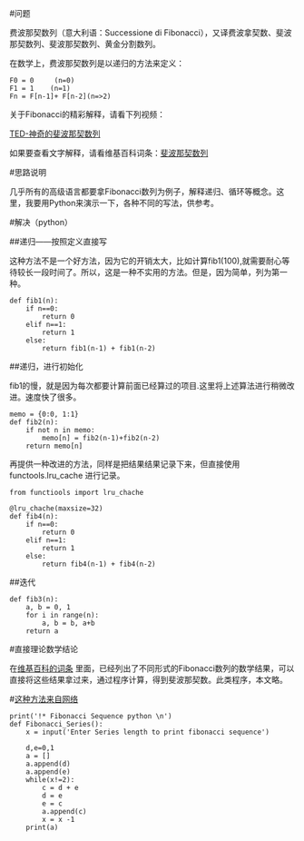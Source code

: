 #问题

费波那契数列（意大利语：Successione di Fibonacci），又译费波拿契数、斐波那契数列、斐波那契数列、黄金分割数列。

在数学上，费波那契数列是以递归的方法来定义：

    F0 = 0     (n=0)
    F1 = 1    (n=1)
    Fn = F[n-1]+ F[n-2](n=>2)

关于Fibonacci的精彩解释，请看下列视频：

[TED-神奇的斐波那契数列](http://swf.ws.126.net/openplayer/v02/-0-2_M9HKRT25D_M9HNA0UNO-vimg1_ws_126_net//image/snapshot_movie/2014/1/6/L/M9HNA8H6L-.swf)

如果要查看文字解释，请看维基百科词条：[斐波那契数列](http://zh.wikipedia.org/wiki/%E6%96%90%E6%B3%A2%E9%82%A3%E5%A5%91%E6%95%B0%E5%88%97)

#思路说明

几乎所有的高级语言都要拿Fibonacci数列为例子，解释递归、循环等概念。这里，我要用Python来演示一下，各种不同的写法，供参考。

#解决（python）

##递归——按照定义直接写

这种方法不是一个好方法，因为它的开销太大，比如计算fib1(100),就需要耐心等待较长一段时间了。所以，这是一种不实用的方法。但是，因为简单，列为第一种。

    def fib1(n):
        if n==0:
            return 0
        elif n==1:
            return 1
        else:
            return fib1(n-1) + fib1(n-2)

##递归，进行初始化

fib1的慢，就是因为每次都要计算前面已经算过的项目.这里将上述算法进行稍微改进。速度快了很多。

    memo = {0:0, 1:1}
    def fib2(n):
        if not n in memo:
            memo[n] = fib2(n-1)+fib2(n-2)
        return memo[n]

再提供一种改进的方法，同样是把结果结果记录下来，但直接使用 functools.lru_cache 进行记录。

    from functiools import lru_chache
    
    @lru_chache(maxsize=32)
    def fib4(n):
        if n==0:
            return 0
        elif n==1:
            return 1
        else:
            return fib4(n-1) + fib4(n-2)

##迭代

    def fib3(n):
        a, b = 0, 1
        for i in range(n):
            a, b = b, a+b
        return a

#直接理论数学结论

在[维基百科的词条](http://zh.wikipedia.org/wiki/%E6%96%90%E6%B3%A2%E9%82%A3%E5%A5%91%E6%95%B0%E5%88%97) 里面，已经列出了不同形式的Fibonacci数列的数学结果，可以直接将这些结果拿过来，通过程序计算，得到斐波那契数。此类程序，本文略。

#[这种方法来自网络](http://www.cprogramto.com/fibonacci-sequence-python-code/)

    print('!* Fibonacci Sequence python \n')
    def Fibonacci_Series():
        x = input('Enter Series length to print fibonacci sequence')

        d,e=0,1
        a = []
        a.append(d)
        a.append(e)
        while(x!=2):
            c = d + e
            d = e
            e = c
            a.append(c)
            x = x -1
        print(a)
